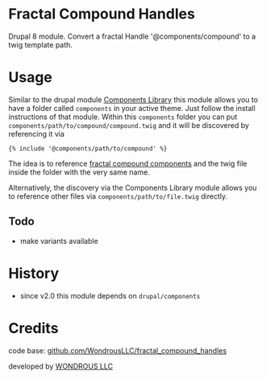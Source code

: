 # Fractal Compound Handles

Drupal 8 module. Convert a fractal Handle '@components/compound' to a twig template path.

# Usage

Similar to the drupal module [Components Library](https://www.drupal.org/project/components/)
this module allows you to have a folder called `components` in your active theme.
Just follow the install instructions of that module. Within this `components`
folder you can put `components/path/to/compound/compound.twig` and it will be
discovered by referencing it via

```twig
{% include '@components/path/to/compound' %}
```

The idea is to reference [fractal compound components](http://fractal.build/guide/components#compound-components)
and the twig file inside the folder with the very same name.

Alternatively, the discovery via the Components Library module allows you to reference
other files via `components/path/to/file.twig` directly.

## Todo

- make variants available

# History

- since v2.0 this module depends on `drupal/components`

# Credits

code base: [github.com/WondrousLLC/fractal_compound_handles](https://github.com/WondrousLLC/fractal_compound_handles/)

developed by [WONDROUS LLC](https://www.wearewondrous.com/)